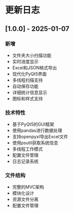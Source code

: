 # 更新日志

## [1.0.0] - 2025-01-07

### 新增
- 文件夹大小扫描功能
- 实时进度显示
- Excel和JSON格式导出
- 现代化PyQt5界面
- 多线程扫描支持
- 自动保存功能
- 详细统计信息显示
- 图标和样式支持

### 技术特性
- 基于PyQt5的GUI框架
- 使用pandas进行数据处理
- 支持openpyxl导出Excel文件
- 使用psutil获取系统信息
- 多线程工作模式
- 配置文件管理
- 日志记录系统

### 文件结构
- 完整的MVC架构
- 模块化设计
- 资源文件分离
- 配置文件管理
